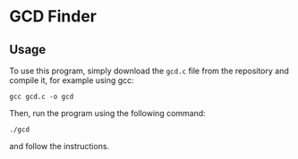 # GCD Finder

## Usage
    
To use this program, simply download the `gcd.c` file from the repository and compile it, for example using gcc:

    gcc gcd.c -o gcd

Then, run the program using the following command:

    ./gcd

and follow the instructions.
